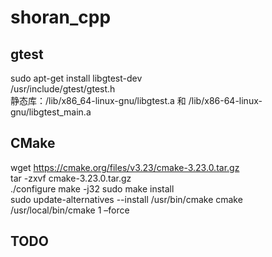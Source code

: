 # shoran_cpp
## gtest
sudo apt-get install libgtest-dev  
/usr/include/gtest/gtest.h  
静态库：/lib/x86_64-linux-gnu/libgtest.a 和 /lib/x86-64-linux-gnu/libgtest_main.a

## CMake
wget https://cmake.org/files/v3.23/cmake-3.23.0.tar.gz  
tar -zxvf cmake-3.23.0.tar.gz  
./configure
make -j32
sudo make install  
sudo update-alternatives --install /usr/bin/cmake  cmake /usr/local/bin/cmake  1 –force  






## TODO
